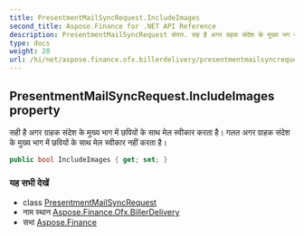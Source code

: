 ```yaml
---
title: PresentmentMailSyncRequest.IncludeImages
second_title: Aspose.Finance for .NET API Reference
description: PresentmentMailSyncRequest संपत्त. सह है अगर ग्रहक संदेश के मुख्य भग में छवयं के सथ मेल स्वकर करत है गलत अगर ग्रहक संदेश के मुख्य भग में छवयं के सथ मेल स्वकर नहं करत है
type: docs
weight: 20
url: /hi/net/aspose.finance.ofx.billerdelivery/presentmentmailsyncrequest/includeimages/
---
```

## PresentmentMailSyncRequest.IncludeImages property

सही है अगर ग्राहक संदेश के मुख्य भाग में छवियों के साथ मेल स्वीकार करता है। गलत अगर ग्राहक संदेश के मुख्य भाग में छवियों के साथ मेल स्वीकार नहीं करता है।

```csharp
public bool IncludeImages { get; set; }
```

### यह सभी देखें

* class [PresentmentMailSyncRequest](../)
* नाम स्थान [Aspose.Finance.Ofx.BillerDelivery](../../presentmentmailsyncrequest/)
* सभा [Aspose.Finance](../../../)


